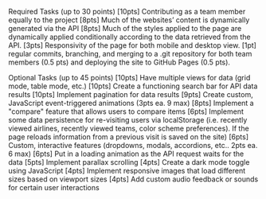 Required Tasks (up to 30 points)
[10pts] Contributing as a team member equally to the project
[8pts] Much of the websites’ content is dynamically generated via the API
[8pts] Much of the styles applied to the page are dynamically applied
conditionally according to the data retrieved from the API.
[3pts] Responsivity of the page for both mobile and desktop view.
[1pt] regular commits, branching, and merging to a .git repository for both
team members (0.5 pts) and deploying the site to GitHub Pages (0.5 pts).



Optional Tasks (up to 45 points)
[10pts] Have multiple views for data (grid mode, table mode, etc.)
[10pts] Create a functioning search bar for API data results
[10pts] Implement pagination for data results
[9pts] Create custom, JavaScript event-triggered animations (3pts ea. 9 max)
[8pts] Implement a "compare" feature that allows users to compare items
[6pts] Implement some data persistence for re-visiting users via localStorage
(i.e. recently viewed airlines, recently viewed teams, color scheme
preferences). If the page reloads information from a previous visit is saved on
the site)
[6pts] Custom, interactive features (dropdowns, modals, accordions, etc..
2pts ea. 6 max)
[6pts] Put in a loading animation as the API request waits for the data
[5pts] Implement parallax scrolling
[4pts] Create a dark mode toggle using JavaScript
[4pts] Implement responsive images that load different sizes based on
viewport sizes
[4pts] Add custom audio feedback or sounds for certain user interactions

